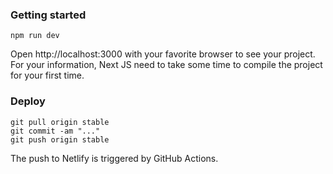 
### Getting started

```
npm run dev
```

Open http://localhost:3000 with your favorite browser to see your project. For your information, Next JS need to take some time to compile the project for your first time.


### Deploy

```
git pull origin stable
git commit -am "..."
git push origin stable

```

The push to Netlify is triggered by GitHub Actions. 
